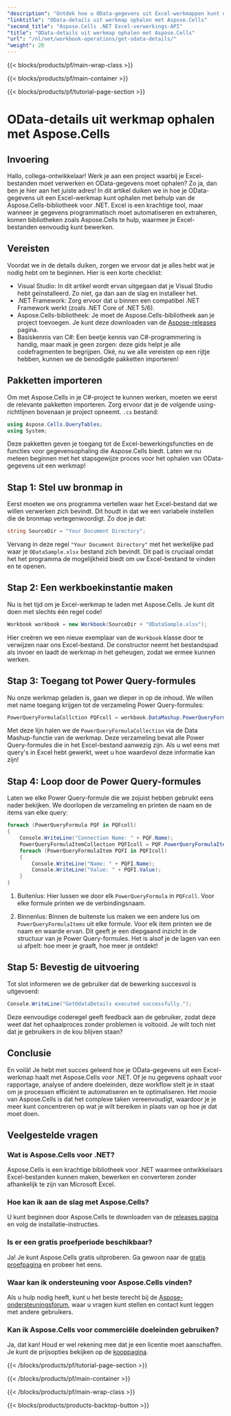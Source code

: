 ```yaml
---
"description": "Ontdek hoe u OData-gegevens uit Excel-werkmappen kunt ophalen met Aspose.Cells voor .NET met deze uitgebreide stapsgewijze handleiding."
"linktitle": "OData-details uit werkmap ophalen met Aspose.Cells"
"second_title": "Aspose.Cells .NET Excel-verwerkings-API"
"title": "OData-details uit werkmap ophalen met Aspose.Cells"
"url": "/nl/net/workbook-operations/get-odata-details/"
"weight": 20
---
```


{{< blocks/products/pf/main-wrap-class >}}

{{< blocks/products/pf/main-container >}}

{{< blocks/products/pf/tutorial-page-section >}}

# OData-details uit werkmap ophalen met Aspose.Cells

## Invoering
Hallo, collega-ontwikkelaar! Werk je aan een project waarbij je Excel-bestanden moet verwerken en OData-gegevens moet ophalen? Zo ja, dan ben je hier aan het juiste adres! In dit artikel duiken we in hoe je OData-gegevens uit een Excel-werkmap kunt ophalen met behulp van de Aspose.Cells-bibliotheek voor .NET. Excel is een krachtige tool, maar wanneer je gegevens programmatisch moet automatiseren en extraheren, komen bibliotheken zoals Aspose.Cells te hulp, waarmee je Excel-bestanden eenvoudig kunt bewerken. 
## Vereisten
Voordat we in de details duiken, zorgen we ervoor dat je alles hebt wat je nodig hebt om te beginnen. Hier is een korte checklist:
- Visual Studio: In dit artikel wordt ervan uitgegaan dat je Visual Studio hebt geïnstalleerd. Zo niet, ga dan aan de slag en installeer het.
- .NET Framework: Zorg ervoor dat u binnen een compatibel .NET Framework werkt (zoals .NET Core of .NET 5/6).
- Aspose.Cells-bibliotheek: Je moet de Aspose.Cells-bibliotheek aan je project toevoegen. Je kunt deze downloaden van de [Aspose-releases](https://releases.aspose.com/cells/net/) pagina. 
- Basiskennis van C#: Een beetje kennis van C#-programmering is handig, maar maak je geen zorgen: deze gids helpt je alle codefragmenten te begrijpen.
Oké, nu we alle vereisten op een rijtje hebben, kunnen we de benodigde pakketten importeren!
## Pakketten importeren
Om met Aspose.Cells in je C#-project te kunnen werken, moeten we eerst de relevante pakketten importeren. Zorg ervoor dat je de volgende using-richtlijnen bovenaan je project opneemt. `.cs` bestand:
```csharp
using Aspose.Cells.QueryTables;
using System;
```
Deze pakketten geven je toegang tot de Excel-bewerkingsfuncties en de functies voor gegevensophaling die Aspose.Cells biedt. Laten we nu meteen beginnen met het stapsgewijze proces voor het ophalen van OData-gegevens uit een werkmap!
## Stap 1: Stel uw bronmap in
Eerst moeten we ons programma vertellen waar het Excel-bestand dat we willen verwerken zich bevindt. Dit houdt in dat we een variabele instellen die de bronmap vertegenwoordigt. Zo doe je dat:
```csharp
string SourceDir = "Your Document Directory";
```
Vervang in deze regel `"Your Document Directory"` met het werkelijke pad waar je `ODataSample.xlsx` bestand zich bevindt. Dit pad is cruciaal omdat het het programma de mogelijkheid biedt om uw Excel-bestand te vinden en te openen.
## Stap 2: Een werkboekinstantie maken
Nu is het tijd om je Excel-werkmap te laden met Aspose.Cells. Je kunt dit doen met slechts één regel code!
```csharp
Workbook workbook = new Workbook(SourceDir + "ODataSample.xlsx");
```
Hier creëren we een nieuw exemplaar van de `Workbook` klasse door te verwijzen naar ons Excel-bestand. De constructor neemt het bestandspad als invoer en laadt de werkmap in het geheugen, zodat we ermee kunnen werken.
## Stap 3: Toegang tot Power Query-formules
Nu onze werkmap geladen is, gaan we dieper in op de inhoud. We willen met name toegang krijgen tot de verzameling Power Query-formules:
```csharp
PowerQueryFormulaCollction PQFcoll = workbook.DataMashup.PowerQueryFormulas;
```
Met deze lijn halen we de `PowerQueryFormulaCollection` via de Data Mashup-functie van de werkmap. Deze verzameling bevat alle Power Query-formules die in het Excel-bestand aanwezig zijn. Als u wel eens met query's in Excel hebt gewerkt, weet u hoe waardevol deze informatie kan zijn!
## Stap 4: Loop door de Power Query-formules
Laten we elke Power Query-formule die we zojuist hebben gebruikt eens nader bekijken. We doorlopen de verzameling en printen de naam en de items van elke query:
```csharp
foreach (PowerQueryFormula PQF in PQFcoll)
{
    Console.WriteLine("Connection Name: " + PQF.Name);
    PowerQueryFormulaItemCollection PQFIcoll = PQF.PowerQueryFormulaItems;
    foreach (PowerQueryFormulaItem PQFI in PQFIcoll)
    {
        Console.WriteLine("Name: " + PQFI.Name);
        Console.WriteLine("Value: " + PQFI.Value);
    }
}
```
1. Buitenlus: Hier lussen we door elk `PowerQueryFormula` in `PQFcoll`. Voor elke formule printen we de verbindingsnaam.
  
2. Binnenlus: Binnen de buitenste lus maken we een andere lus om `PowerQueryFormulaItems` uit elke formule. Voor elk item printen we de naam en waarde ervan.
Dit geeft je een diepgaand inzicht in de structuur van je Power Query-formules. Het is alsof je de lagen van een ui afpelt: hoe meer je graaft, hoe meer je ontdekt!
## Stap 5: Bevestig de uitvoering
Tot slot informeren we de gebruiker dat de bewerking succesvol is uitgevoerd:
```csharp
Console.WriteLine("GetOdataDetails executed successfully.");
```
Deze eenvoudige coderegel geeft feedback aan de gebruiker, zodat deze weet dat het ophaalproces zonder problemen is voltooid. Je wilt toch niet dat je gebruikers in de kou blijven staan?
## Conclusie
En voilà! Je hebt met succes geleerd hoe je OData-gegevens uit een Excel-werkmap haalt met Aspose.Cells voor .NET. Of je nu gegevens ophaalt voor rapportage, analyse of andere doeleinden, deze workflow stelt je in staat om je processen efficiënt te automatiseren en te optimaliseren. Het mooie van Aspose.Cells is dat het complexe taken vereenvoudigt, waardoor je je meer kunt concentreren op wat je wilt bereiken in plaats van op hoe je dat moet doen.
## Veelgestelde vragen
### Wat is Aspose.Cells voor .NET?  
Aspose.Cells is een krachtige bibliotheek voor .NET waarmee ontwikkelaars Excel-bestanden kunnen maken, bewerken en converteren zonder afhankelijk te zijn van Microsoft Excel.
### Hoe kan ik aan de slag met Aspose.Cells?  
U kunt beginnen door Aspose.Cells te downloaden van de [releases pagina](https://releases.aspose.com/cells/net/) en volg de installatie-instructies.
### Is er een gratis proefperiode beschikbaar?  
Ja! Je kunt Aspose.Cells gratis uitproberen. Ga gewoon naar de [gratis proefpagina](https://releases.aspose.com/) en probeer het eens.
### Waar kan ik ondersteuning voor Aspose.Cells vinden?  
Als u hulp nodig heeft, kunt u het beste terecht bij de [Aspose-ondersteuningsforum](https://forum.aspose.com/c/cells/9), waar u vragen kunt stellen en contact kunt leggen met andere gebruikers.
### Kan ik Aspose.Cells voor commerciële doeleinden gebruiken?  
Ja, dat kan! Houd er wel rekening mee dat je een licentie moet aanschaffen. Je kunt de prijsopties bekijken op de [kooppagina](https://purchase.aspose.com/buy).

{{< /blocks/products/pf/tutorial-page-section >}}

{{< /blocks/products/pf/main-container >}}

{{< /blocks/products/pf/main-wrap-class >}}

{{< blocks/products/products-backtop-button >}}